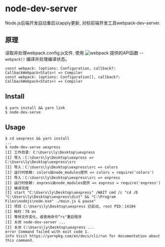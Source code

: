 # node-dev-server

Node.js后端开发自动重启以apply更新, 对标前端开发工具webpack-dev-server.


## 原理

读取并处理webpack.config.js文件, 使用 ![webpack](https://webpack.js.org/1fcab817090e78435061.svg) 提供的API函数 -- `webpack()` 编译并处理编译状态。
```
const webpack: (options: Configuration, callback?: CallbackWebpack<Stats>) => Compiler
const webpack: (options: Configuration[], callback?: CallbackWebpack<Stats>) => Compiler
```


## Install

```
$ yarn install && yarn link
$ node-dev-serve
```


## Usage

```
$ cd uexpress && yarn install
...
$ node-dev-serve uexpress
[I] 工作目录: C:\Users\ly\Desktop\uexpress
[I] 导入：C:\Users\ly\Desktop\uexpress => C:\Users\ly\Desktop\uexpress\src
[I] 导入：C:\Users\ly\Desktop\uexpress\src => colors
[I] 运行时依赖: colors由node_modules提供 => colors = require('colors')
[I] 导入：C:\Users\ly\Desktop\uexpress\src => express
[I] 运行时依赖: express由node_modules提供 => express = require('express')
[I] 编译完成
[I] start "C:\Users\ly\Desktop\uexpress" /WAIT cmd /c "cd /D "C:\Users\ly\Desktop\uexpress\dist" && "C:\Program Files\nodejs\node.exe" ./main.js & pause"
[I] 项目 C:\Users\ly\Desktop\uexpress 已启动, root PID：14104
[I] 耗时：78 ms
[I] 等待文件变化，或使用命令“rs"重启程序
[I] 关闭 node-dev-server ...
[I] 关闭 C:\Users\ly\Desktop\uexpress ...
error Command failed with exit code 1.
info Visit https://yarnpkg.com/en/docs/cli/run for documentation about this command.
```
